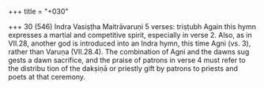 +++
title = "+030"

+++
30 (546)
Indra
Vasiṣṭha Maitrāvaruṇi
5 verses: triṣṭubh
Again this hymn expresses a martial and competitive spirit, especially in verse  2. Also, as in VII.28, another god is introduced into an Indra hymn, this time Agni  (vs. 3), rather than Varuṇa (VII.28.4). The combination of Agni and the dawns sug gests a dawn sacrifice, and the praise of patrons in verse 4 must refer to the distribu tion of the dakṣiṇā or priestly gift by patrons to priests and poets at that ceremony.